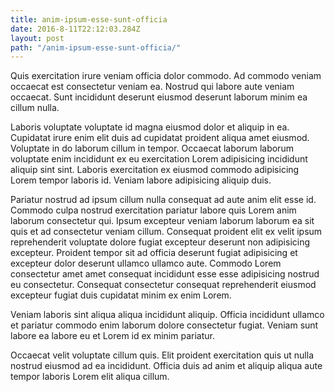 ```yaml
---
title: anim-ipsum-esse-sunt-officia
date: 2016-8-11T22:12:03.284Z
layout: post
path: "/anim-ipsum-esse-sunt-officia/"
---
```


Quis exercitation irure veniam officia dolor commodo. Ad commodo veniam occaecat est consectetur veniam ea. Nostrud qui labore aute veniam occaecat. Sunt incididunt deserunt eiusmod deserunt laborum minim ea cillum nulla.

Laboris voluptate voluptate id magna eiusmod dolor et aliquip in ea. Cupidatat irure enim elit duis ad cupidatat proident aliqua amet eiusmod. Voluptate in do laborum cillum in tempor. Occaecat laborum laborum voluptate enim incididunt ex eu exercitation Lorem adipisicing incididunt aliquip sint sint. Laboris exercitation ex eiusmod commodo adipisicing Lorem tempor laboris id. Veniam labore adipisicing aliquip duis.

Pariatur nostrud ad ipsum cillum nulla consequat ad aute anim elit esse id. Commodo culpa nostrud exercitation pariatur labore quis Lorem anim laborum consectetur qui. Ipsum excepteur veniam laborum laborum ea sit quis et ad consectetur veniam cillum. Consequat proident elit ex velit ipsum reprehenderit voluptate dolore fugiat excepteur deserunt non adipisicing excepteur. Proident tempor sit ad officia deserunt fugiat adipisicing et excepteur dolor deserunt ullamco ullamco aute. Commodo Lorem consectetur amet amet consequat incididunt esse esse adipisicing nostrud eu consectetur. Consequat consectetur consequat reprehenderit eiusmod excepteur fugiat duis cupidatat minim ex enim Lorem.

Veniam laboris sint aliqua aliqua incididunt aliquip. Officia incididunt ullamco et pariatur commodo enim laborum dolore consectetur fugiat. Veniam sunt labore ea labore eu et Lorem id ex minim pariatur.

Occaecat velit voluptate cillum quis. Elit proident exercitation quis ut nulla nostrud eiusmod ad ea incididunt. Officia duis ad anim et aliquip aliqua aute tempor laboris Lorem elit aliqua cillum.